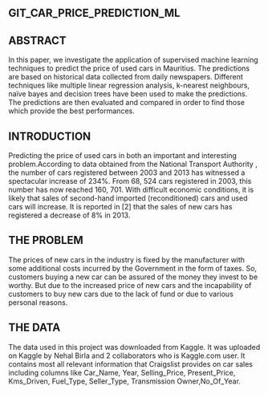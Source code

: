 ## GIT_CAR_PRICE_PREDICTION_ML

## ABSTRACT
In this paper, we investigate the application of supervised machine learning techniques to predict the price of used cars in Mauritius. The predictions are based on 
historical data collected from daily newspapers. Different techniques like multiple linear regression analysis, k-nearest neighbours, naïve bayes and decision trees 
have been used to make the predictions. The predictions are then evaluated and compared in order to find those which provide the best performances.

## INTRODUCTION
Predicting the price of used cars in both an important and interesting problem.According to data obtained from the National Transport Authority , the number of cars 
registered between 2003 and 2013 has witnessed a spectacular increase of 234%. From 68, 524 cars registered in 2003, this number has now reached 160, 701. With 
difficult economic conditions, it is likely that sales of second-hand imported (reconditioned) cars and used cars will increase. It is reported in [2] that the sales 
of new cars has registered a decrease of 8% in 2013.

## THE PROBLEM
The prices of new cars in the industry is fixed by the manufacturer with some additional costs incurred by the Government in the form of taxes. So, customers buying 
a new car can be assured of the money they invest to be worthy. But due to the increased price of new cars and the incapability of customers to buy new cars due to 
the lack of fund or due to various personal reasons.

## THE DATA
The data used in this project was downloaded from Kaggle. It was uploaded on Kaggle by Nehal Birla and 2 collaborators who is Kaggle.com user. It contains most all 
relevant information that Craigslist provides on car sales including columns like Car_Name, Year,	Selling_Price,	Present_Price,	Kms_Driven, Fuel_Type, Seller_Type, 
Transmission Owner,No_Of_Year.
